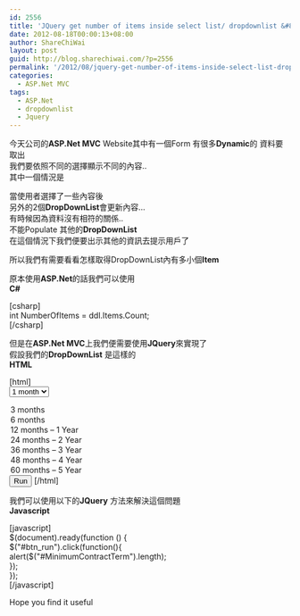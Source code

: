 ```yaml
---
id: 2556
title: 'JQuery get number of items inside select list/ dropdownlist &#8211; 使用JQuery來取得在SelectList/ DropDownList上有多小個Item.'
date: 2012-08-18T00:00:13+08:00
author: ShareChiWai
layout: post
guid: http://blog.sharechiwai.com/?p=2556
permalink: '/2012/08/jquery-get-number-of-items-inside-select-list-dropdownlist-%e4%bd%bf%e7%94%a8jquery%e4%be%86%e5%8f%96%e5%be%97%e5%9c%a8selectlist-dropdownlist%e4%b8%8a%e6%9c%89%e5%a4%9a%e5%b0%8f%e5%80%8bitem/'
categories:
  - ASP.Net MVC
tags:
  - ASP.Net
  - dropdownlist
  - Jquery
---
```

今天公司的**ASP.Net MVC** Website其中有一個Form 有很多**Dynamic**的 資料要取出  
我們要依照不同的選擇顯示不同的內容..  
其中一個情況是

當使用者選擇了一些內容後  
另外的2個**DropDownList**會更新內容&#8230;  
有時候因為資料沒有相符的關係..  
不能Populate 其他的**DropDownList**  
在這個情況下我們便要出示其他的資訊去提示用戶了

所以我們有需要看看怎樣取得DropDownList內有多小個**Item**

原本使用**ASP.Net**的話我們可以使用  
**C#**

[csharp]  
int NumberOfItems = ddl.Items.Count;  
[/csharp]

但是在**ASP.Net MVC**上我們便需要使用**JQuery**來實現了  
假設我們的**DropDownList** 是這樣的  
**HTML**

[html]  
<select id="MinimumContractTerm" name="MinimumContractTerm" class="valid"><option value="1">1 month</option>  
<option value="3">3 months</option>  
<option value="6">6 months</option>  
<option value="12">12 months &#8211; 1 Year</option>  
<option value="24">24 months &#8211; 2 Year</option>  
<option value="36">36 months &#8211; 3 Year</option>  
<option value="48">48 months &#8211; 4 Year</option>  
<option value="60">60 months &#8211; 5 Year</option>  
</select>  
<button id="btn\_run" name="btn\_run">Run</button>  
[/html]

我們可以使用以下的**JQuery** 方法來解決這個問題  
**Javascript**

[javascript]  
$(document).ready(function () {  
$("#btn_run").click(function(){  
alert($("#MinimumContractTerm").length);  
});  
});  
[/javascript]

Hope you find it useful